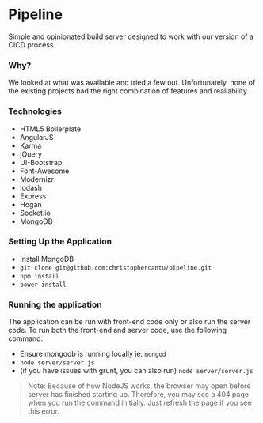 # Pipeline 

Simple and opinionated build server designed to work with our version of a CICD process.  

### Why?

We looked at what was available and tried a few out. Unfortunately, none of the existing projects had the right combination of features and realiability.  

### Technologies

* HTML5 Boilerplate
* AngularJS
* Karma
* jQuery
* UI-Bootstrap
* Font-Awesome
* Modernizr
* lodash
* Express
* Hogan
* Socket.io
* MongoDB

### Setting Up the Application

* Install MongoDB
* `git clone git@github.com:christophercantu/pipeline.git`
* `npm install`
* `bower install`

### Running the application
The application can be run with front-end code only or also run the server code.  To run both the front-end and server code, use the following command:

* Ensure mongodb is running locally ie: `mongod`
* `node server/server.js`
* (if you have issues with grunt, you can also run) `node server/server.js`

> Note: Because of how NodeJS works, the browser may open before server has finished starting up. Therefore, you may see a 404 page when you run the command initially.  Just refresh the page if you see this error.
